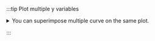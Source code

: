 :::tip Plot multiple y variables

<details>
    <summary>
    You can superimpose multiple curve on the same plot.
    </summary>
    <div>


This tool allows you to visualize multiple entrees on the same graph. For example, the permeability of methane, nitrogen and oxygen can be visualize at the same time. You can select, in the `y axis` menu, the variables that you want to see. 

![](multi_val.gif)

Every curve will be plotted with a different color and you can zoom in by selecting the area that you want, and zoom out by double clocking on the graph. Additionally, you can hide and show curves by clicking on the corresponding eye at the bottom of the graph.

</div>

</details>

:::